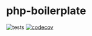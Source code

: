 # php-boilerplate

![tests](https://github.com/lukaszradziak/php-boilerplate/workflows/tests/badge.svg)
[![codecov](https://codecov.io/gh/lukaszradziak/php-boilerplate/branch/master/graph/badge.svg?token=LEMR5GA5G6)](https://codecov.io/gh/lukaszradziak/php-boilerplate)
